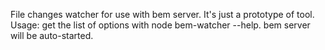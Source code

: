 File changes watcher for use with bem server.
It's just a prototype of tool.
Usage: get the list of options with node bem-watcher --help.
bem server will be auto-started.